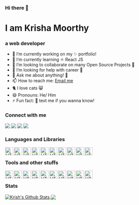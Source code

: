 ### Hi there 👋
# I am Krisha Moorthy
### a web developer

- 🔭 I’m currently working on my ✨ portfolio!
- 🌱 I’m currently learning ⚛ React JS
- 👯 I’m looking to collaborate on many Open Source Projects 💖
- 🤔 I’m looking for help with career 🏢
- 💬 Ask me about anything! 🤗
- 📫 How to reach me: [Email me](mailto:akrishnamoorthy007@gmail.com)
- 🐈 I love cats 😸
- 😄 Pronouns: He/ Him
- ⚡ Fun fact: 📲 text me if you wanna know!


### Connect with me

[<img src="https://img.shields.io/badge/twitter-%231DA1F2.svg?&style=for-the-badge&logo=twitter&logoColor=white" />][twitter]
[<img src="https://img.shields.io/badge/linkedin-%230077B5.svg?&style=for-the-badge&logo=linkedin&logoColor=white" />][LinkedIn]
[<img src = "https://img.shields.io/badge/instagram-%23E4405F.svg?&style=for-the-badge&logo=instagram&logoColor=white">][Instagram] 
[<img src = "https://img.shields.io/badge/facebook-%231877F2.svg?&style=for-the-badge&logo=facebook&logoColor=white">][Facebook]

### Languages and Libraries

<img align="left" alt="HTML5" width="26px" src="https://raw.githubusercontent.com/sank2000/Tech-stuffs/master/PNG/javascript.png" />
<img align="left" alt="HTML5" width="26px" src="https://raw.githubusercontent.com/sank2000/Tech-stuffs/master/PNG/java.png" />
<img align="left" alt="HTML5" width="26px" src="https://raw.githubusercontent.com/sank2000/Tech-stuffs/master/PNG/c.png" />
<img align="left" alt="HTML5" width="26px" src="https://raw.githubusercontent.com/sank2000/Tech-stuffs/master/PNG/python.png" />
<img align="left" alt="HTML5" width="26px" src="https://raw.githubusercontent.com/sank2000/Tech-stuffs/master/PNG/html5.png" />
<img align="left" alt="HTML5" width="26px" src="https://raw.githubusercontent.com/sank2000/Tech-stuffs/master/PNG/css3.png" />
<img align="left" alt="HTML5" width="26px" src="https://raw.githubusercontent.com/sank2000/Tech-stuffs/master/PNG/react.png" />
<img align="left" alt="HTML5" width="26px" src="https://raw.githubusercontent.com/sank2000/Tech-stuffs/master/PNG/node-dot-js.png" />
<img align="left" alt="HTML5" width="26px" src="https://raw.githubusercontent.com/sank2000/Tech-stuffs/master/PNG/sass.png" />
<img align="left" alt="HTML5" width="26px" src="https://raw.githubusercontent.com/sank2000/Tech-stuffs/master/PNG/bootstrap.png" />

<br />

### Tools and other stuffs

<img align="left" alt="HTML5" width="26px" src="https://raw.githubusercontent.com/sank2000/Tech-stuffs/master/PNG/git.png" />
<img align="left" alt="HTML5" width="26px" src="https://raw.githubusercontent.com/sank2000/Tech-stuffs/master/PNG/npm.png" />
<img align="left" alt="HTML5" width="26px" src="https://raw.githubusercontent.com/sank2000/Tech-stuffs/master/PNG/mongodb.png" />
<img align="left" alt="HTML5" width="26px" src="https://raw.githubusercontent.com/sank2000/Tech-stuffs/master/PNG/firebase.png" />
<img align="left" alt="HTML5" width="26px" src="https://raw.githubusercontent.com/sank2000/Tech-stuffs/master/PNG/mysql.png" />
<img align="left" alt="HTML5" width="26px" src="https://raw.githubusercontent.com/sank2000/Tech-stuffs/master/PNG/heroku.png" />
<img align="left" alt="HTML5" width="26px" src="https://raw.githubusercontent.com/sank2000/Tech-stuffs/master/PNG/netlify.png" />
<img align="left" alt="HTML5" width="26px" src="https://raw.githubusercontent.com/sank2000/Tech-stuffs/master/PNG/visualstudiocode.png" />
<img align="left" alt="HTML5" width="26px" src="https://raw.githubusercontent.com/sank2000/Tech-stuffs/master/PNG/codesandbox.png" />
<img align="left" alt="HTML5" width="26px" src="https://raw.githubusercontent.com/sank2000/Tech-stuffs/master/PNG/figma.png" />

<br />

### Stats
<a href="#stats">
<img align="center" alt="Krish's Github Stats" src="https://gh-readme-stats.krish-the-dev.vercel.app/api?username=KrishnaMoorthy12&show_icons=true&count_private=true" />
</a>
  
<a href="#stats">
<img align="center" src = "https://gh-readme-stats.krish-the-dev.vercel.app/api/top-langs/?username=KrishnaMoorthy12&hide=css&layout=compact" />
</a>

[twitter]: https://twitter.com/krish_the_dev
[LinkedIn]: https://www.linkedin.com/in/krishna-moorthy-80b0a01a1/
[Instagram]: https://www.instagram.com/cat_man_krish
[Facebook]: https://www.facebook.com/akrishnamoorthy007
